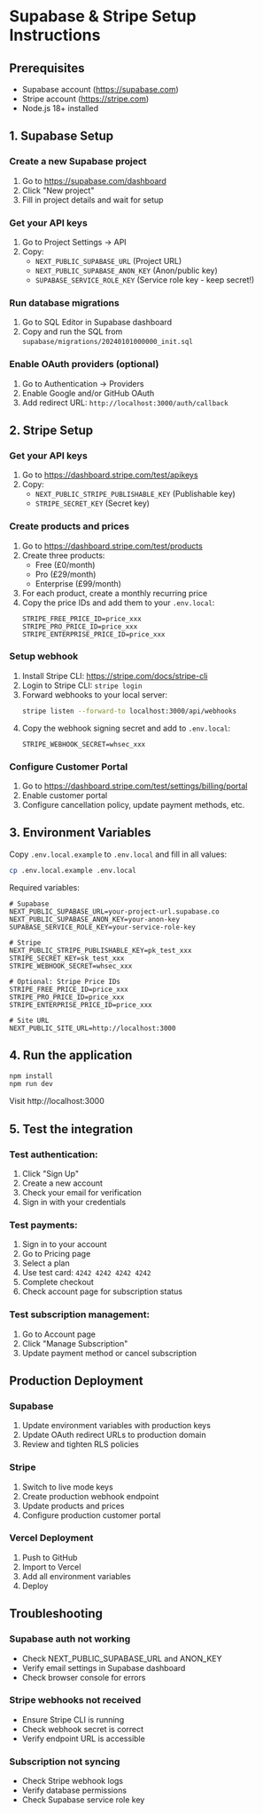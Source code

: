 # Supabase & Stripe Setup Instructions

## Prerequisites
- Supabase account (https://supabase.com)
- Stripe account (https://stripe.com)
- Node.js 18+ installed

## 1. Supabase Setup

### Create a new Supabase project
1. Go to https://supabase.com/dashboard
2. Click "New project"
3. Fill in project details and wait for setup

### Get your API keys
1. Go to Project Settings → API
2. Copy:
   - `NEXT_PUBLIC_SUPABASE_URL` (Project URL)
   - `NEXT_PUBLIC_SUPABASE_ANON_KEY` (Anon/public key)
   - `SUPABASE_SERVICE_ROLE_KEY` (Service role key - keep secret!)

### Run database migrations
1. Go to SQL Editor in Supabase dashboard
2. Copy and run the SQL from `supabase/migrations/20240101000000_init.sql`

### Enable OAuth providers (optional)
1. Go to Authentication → Providers
2. Enable Google and/or GitHub OAuth
3. Add redirect URL: `http://localhost:3000/auth/callback`

## 2. Stripe Setup

### Get your API keys
1. Go to https://dashboard.stripe.com/test/apikeys
2. Copy:
   - `NEXT_PUBLIC_STRIPE_PUBLISHABLE_KEY` (Publishable key)
   - `STRIPE_SECRET_KEY` (Secret key)

### Create products and prices
1. Go to https://dashboard.stripe.com/test/products
2. Create three products:
   - Free (£0/month)
   - Pro (£29/month)
   - Enterprise (£99/month)
3. For each product, create a monthly recurring price
4. Copy the price IDs and add them to your `.env.local`:
   ```
   STRIPE_FREE_PRICE_ID=price_xxx
   STRIPE_PRO_PRICE_ID=price_xxx
   STRIPE_ENTERPRISE_PRICE_ID=price_xxx
   ```

### Setup webhook
1. Install Stripe CLI: https://stripe.com/docs/stripe-cli
2. Login to Stripe CLI: `stripe login`
3. Forward webhooks to your local server:
   ```bash
   stripe listen --forward-to localhost:3000/api/webhooks
   ```
4. Copy the webhook signing secret and add to `.env.local`:
   ```
   STRIPE_WEBHOOK_SECRET=whsec_xxx
   ```

### Configure Customer Portal
1. Go to https://dashboard.stripe.com/test/settings/billing/portal
2. Enable customer portal
3. Configure cancellation policy, update payment methods, etc.

## 3. Environment Variables

Copy `.env.local.example` to `.env.local` and fill in all values:

```bash
cp .env.local.example .env.local
```

Required variables:
```
# Supabase
NEXT_PUBLIC_SUPABASE_URL=your-project-url.supabase.co
NEXT_PUBLIC_SUPABASE_ANON_KEY=your-anon-key
SUPABASE_SERVICE_ROLE_KEY=your-service-role-key

# Stripe
NEXT_PUBLIC_STRIPE_PUBLISHABLE_KEY=pk_test_xxx
STRIPE_SECRET_KEY=sk_test_xxx
STRIPE_WEBHOOK_SECRET=whsec_xxx

# Optional: Stripe Price IDs
STRIPE_FREE_PRICE_ID=price_xxx
STRIPE_PRO_PRICE_ID=price_xxx
STRIPE_ENTERPRISE_PRICE_ID=price_xxx

# Site URL
NEXT_PUBLIC_SITE_URL=http://localhost:3000
```

## 4. Run the application

```bash
npm install
npm run dev
```

Visit http://localhost:3000

## 5. Test the integration

### Test authentication:
1. Click "Sign Up"
2. Create a new account
3. Check your email for verification
4. Sign in with your credentials

### Test payments:
1. Sign in to your account
2. Go to Pricing page
3. Select a plan
4. Use test card: `4242 4242 4242 4242`
5. Complete checkout
6. Check account page for subscription status

### Test subscription management:
1. Go to Account page
2. Click "Manage Subscription"
3. Update payment method or cancel subscription

## Production Deployment

### Supabase
1. Update environment variables with production keys
2. Update OAuth redirect URLs to production domain
3. Review and tighten RLS policies

### Stripe
1. Switch to live mode keys
2. Create production webhook endpoint
3. Update products and prices
4. Configure production customer portal

### Vercel Deployment
1. Push to GitHub
2. Import to Vercel
3. Add all environment variables
4. Deploy

## Troubleshooting

### Supabase auth not working
- Check NEXT_PUBLIC_SUPABASE_URL and ANON_KEY
- Verify email settings in Supabase dashboard
- Check browser console for errors

### Stripe webhooks not received
- Ensure Stripe CLI is running
- Check webhook secret is correct
- Verify endpoint URL is accessible

### Subscription not syncing
- Check Stripe webhook logs
- Verify database permissions
- Check Supabase service role key